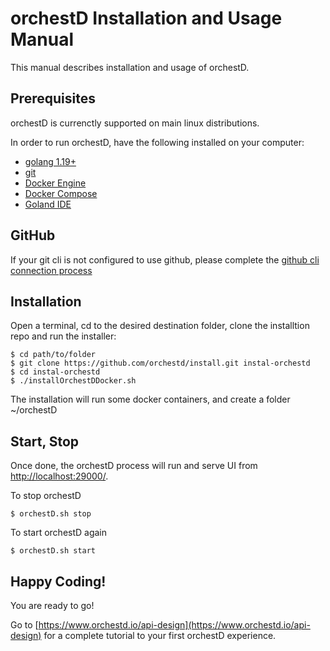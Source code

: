 # orchestD Installation and Usage Manual
This manual describes installation and usage of orchestD.

## Prerequisites 

orchestD is currenctly supported on main linux distributions.

In order to run orchestD, have the following installed on your computer:
* [golang 1.19+](https://go.dev/doc/install)    
* [git](https://git-scm.com/book/en/v2/Getting-Started-Installing-Git)
* [Docker Engine](https://docs.docker.com/engine/install/)
* [Docker Compose](https://docs.docker.com/compose/install/)
* [Goland IDE](https://www.jetbrains.com/go/)


## GitHub

If your git cli is not configured to use github, please complete the [github cli connection process](https://github.com/orchestd/install/tree/main/connect-github.md)

## Installation

Open a terminal, cd to the desired destination folder, clone the installtion repo and run the installer:
```
$ cd path/to/folder
$ git clone https://github.com/orchestd/install.git instal-orchestd
$ cd instal-orchestd
$ ./installOrchestDDocker.sh
```

The installation will run some docker containers, and create a folder ~/orchestD

## Start, Stop 

Once done, the orchestD process will run and serve UI from [http://localhost:29000/](http://localhost:29000/).

To stop orchestD
```
$ orchestD.sh stop
```

To start orchestD again
```
$ orchestD.sh start
```

## Happy Coding!

You are ready to go!

Go to  [https://www.orchestd.io/api-design](https://www.orchestd.io/api-design) for a complete tutorial to your first orchestD experience.


